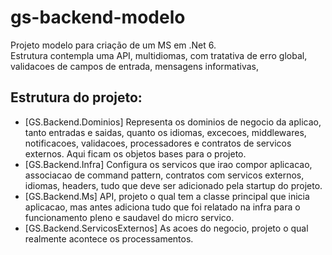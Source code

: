 # gs-backend-modelo
Projeto modelo para criação de um MS em .Net 6.<br/>
Estrutura contempla uma API, multidiomas, com tratativa de erro global, validacoes de campos de entrada, mensagens informativas,
<br/>

## Estrutura do projeto:
- [GS.Backend.Dominios] Representa os dominios de negocio da aplicao, tanto entradas e saidas, quanto os idiomas, excecoes, middlewares, notificacoes, validacoes, processadores e contratos de servicos externos. Aqui ficam os objetos bases para o projeto.
- [GS.Backend.Infra] Configura os servicos que irao compor aplicacao, associacao de command pattern, contratos com servicos externos, idiomas, headers, tudo que deve ser adicionado pela startup do projeto.
- [GS.Backend.Ms] API, projeto o qual tem a classe principal que inicia aplicacao, mas antes adiciona tudo que foi relatado na infra para o funcionamento pleno e saudavel do micro servico.
- [GS.Backend.ServicosExternos] As acoes do negocio, projeto o qual realmente acontece os processamentos.
